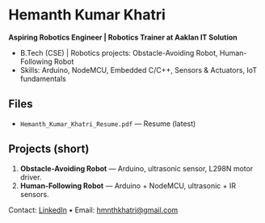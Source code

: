 # Hemanth Kumar Khatri

**Aspiring Robotics Engineer | Robotics Trainer at Aaklan IT Solution**

- B.Tech (CSE) | Robotics projects: Obstacle-Avoiding Robot, Human-Following Robot  
- Skills: Arduino, NodeMCU, Embedded C/C++, Sensors & Actuators, IoT fundamentals

## Files
- `Hemanth_Kumar_Khatri_Resume.pdf` — Resume (latest)

## Projects (short)
1. **Obstacle-Avoiding Robot** — Arduino, ultrasonic sensor, L298N motor driver.  
2. **Human-Following Robot** — Arduino + NodeMCU, ultrasonic + IR sensors.

Contact: [LinkedIn](https://www.linkedin.com/in/hemanth-khatri/) • Email: hmnthkhatri@gmail.com
